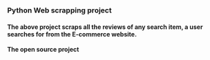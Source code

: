 ### Python Web scrapping project

#### The above project scraps all the reviews of any search item, a user searches for from the E-commerce website.

**The open source project**